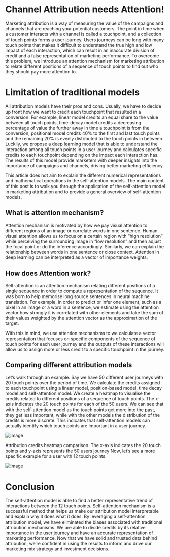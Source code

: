 # Channel Attribution needs Attention!
Marketing attribution is a way of measuring the value of the campaigns and channels that are reaching your potential customers. The point in time when a customer interacts with a channel is called a touchpoint, and a collection of touch points forms a user journey. Users journeys can be long with many touch points that makes it difficult to understand the true high and low impact of each interaction, which can result in an inaccurate division of credit and a false representation of marketing performance.
To overcome this problem, we introduce an attention mechanism for marketing attribution to relate different positions of a sequence of touch points to find out who they should pay more attention to.

# Limitation of traditional models

All attribution models have their pros and cons. Usually, we have to decide up front how we want to credit each touchpoint that resulted in a conversion. For example, linear model credits an equal share to the value between all touch points, time-decay model credits a decreasing percentage of value the further away in time a touchpoint is from the conversion, positional model credits 40% to the first and last touch points and the remaining 20% is evenly distributed to the touch points in between.
Luckily, we propose a deep learning model that is able to understand the interaction among all touch points in a user journey and calculates specific credits to each touchpoint depending on the impact each interaction has. The results of this model provide marketers with deeper insights into the importance of campaigns and channels, driving better marketing efficiency.

This article does not aim to explain the different numerical representations and mathematical operations in the self-attention models. The main content of this post is to walk you through the application of the self-attention model in marketing attribution and to provide a general overview of self-attention models.

## What is attention mechanism?
Attention mechanism is motivated by how we pay visual attention to different regions of an image or correlate words in one sentence. Human visual attention allows us to focus on a certain region with “high resolution” while perceiving the surrounding image in “low resolution” and then adjust the focal point or do the inference accordingly. Similarly, we can explain the relationship between words in one sentence or close context. Attention in deep learning can be interpreted as a vector of importance weights.

## How does Attention work?
Self-attention is an attention mechanism relating different positions of a single sequence in order to compute a representation of the sequence. It was born to help memorise long source sentences in neural machine translation. For example, in order to predict or infer one element, such as a pixel in an image or a word in a sentence, we estimate using the attention vector how strongly it is correlated with other elements and take the sum of their values weighted by the attention vector as the approximation of the target.

With this in mind, we use attention mechanisms to we calculate a vector representation that focuses on specific components of the sequence of touch points for each user journey and the outputs of these interactions will allow us to assign more or less credit to a specific touchpoint in the journey.

## Comparing different attribution models

Let’s walk through an example. Say we have 50 different user journeys with 20 touch points over the period of time. We calculate the credits assigned to each touchpoint using a linear model, position-based model, time decay model and self-attention model.
We create a heatmap to visualise the credits related to different positions of a sequence of touch points. The x-axis indicates the 20 touch points for each of the 50 users. We can see that with the self-attention model as the touch points get more into the past, they get less important, while with the other models the distribution of the credits is more discrete. This indicates that self-attention models can actually identify which touch points are important in a user journey.

![image](https://user-images.githubusercontent.com/35504627/133578847-d45f95e3-5f35-4af2-9e63-7473b4d8918d.png)


Attribution credits heatmap comparison. The x-axis indicates the 20 touch points and y-axis represents the 50 users journey
Now, let’s see a more specific example for a user with 12 touch points.

![image](https://user-images.githubusercontent.com/35504627/133578887-46455982-32b1-4790-b081-05be48558e95.png)


# Conclusion

The self-attention model is able to find a better representative trend of interactions between the 12 touch points. Self-attention mechanism is a successful method that helps us make our attribution model interpretable and explain why it does what it does.
By leveraging a self-attention attribution model, we have eliminated the biases associated with traditional attribution mechanisms. We are able to divide credits by its relative importance in the user journey and have an accurate representation of marketing performance. Now that we have solid and trusted data behind attribution, we’re confident in using the results to inform and drive our marketing mix strategy and investment decisions.

